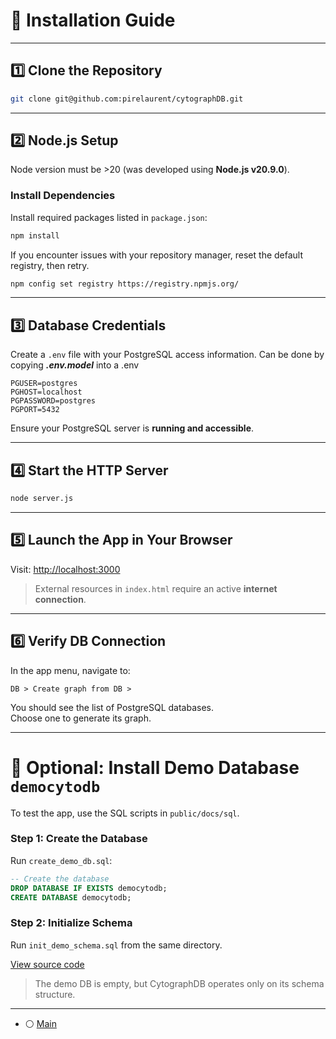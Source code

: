 # 🚀 Installation Guide

---

## 1️⃣ Clone the Repository

```bash
git clone git@github.com:pirelaurent/cytographDB.git
```

---

## 2️⃣ Node.js Setup

Node version must be >20  (was developed using **Node.js v20.9.0**).

### Install Dependencies

Install required packages listed in `package.json`:

```bash
npm install
```

If you encounter issues with your repository manager, reset the default registry, then retry. 

```bash
npm config set registry https://registry.npmjs.org/
```

---

## 3️⃣ Database Credentials

Create a `.env` file with your PostgreSQL access information. 
Can be done by copying ***.env.model*** into a .env 

```env
PGUSER=postgres
PGHOST=localhost
PGPASSWORD=postgres
PGPORT=5432
```

Ensure your PostgreSQL server is **running and accessible**.

---

## 4️⃣ Start the HTTP Server

```bash
node server.js
```

---

## 5️⃣ Launch the App in Your Browser

Visit: [http://localhost:3000](http://localhost:3000)

> External resources in `index.html` require an active **internet connection**.

---

## 6️⃣ Verify DB Connection

In the app menu, navigate to:

```
DB > Create graph from DB >
```

You should see the list of PostgreSQL databases.  
Choose one to generate its graph.

---

# 🧪 Optional: Install Demo Database `democytodb`

To test the app, use the SQL scripts in `public/docs/sql`.

### Step 1: Create the Database

Run `create_demo_db.sql`:

```sql
-- Create the database
DROP DATABASE IF EXISTS democytodb;
CREATE DATABASE democytodb;
```

### Step 2: Initialize Schema

Run `init_demo_schema.sql` from the same directory.

[View source code](./sql/init_demo_schema.sql)

> The demo DB is empty, but CytographDB operates only on its schema structure.

---

- ⚪️ [Main](./main.md)
